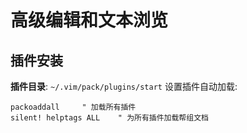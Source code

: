 # 高级编辑和文本浏览

## 插件安装
**插件目录**: `~/.vim/pack/plugins/start`
设置插件自动加载:
```vim
packoaddall     " 加载所有插件
silent! helptags ALL    " 为所有插件加载帮组文档
```
